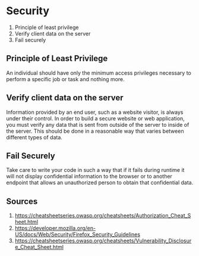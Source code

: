 # Security

1. Principle of least privilege
2. Verify client data on the server
3. Fail securely

## Principle of Least Privilege

An individual should have only the minimum access privileges necessary to perform a specific job or task and nothing more.

## Verify client data on the server

Information provided by an end user, such as a website visitor, is always under their control. In order to build a secure website or web application, you must verify any data that is sent from outside of the server to inside of the server. This should be done in a reasonable way that varies between different types of data.

## Fail Securely

Take care to write your code in such a way that if it fails during runtime it will not display confidential information to the browser or to another endpoint that allows an unauthorized person to obtain that confidential data.

## Sources

1. <https://cheatsheetseries.owasp.org/cheatsheets/Authorization_Cheat_Sheet.html>
2. <https://developer.mozilla.org/en-US/docs/Web/Security/Firefox_Security_Guidelines>
3. <https://cheatsheetseries.owasp.org/cheatsheets/Vulnerability_Disclosure_Cheat_Sheet.html>
